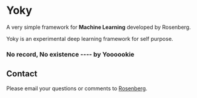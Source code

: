 # Yoky

A very simple framework for **Machine Learning** developed by Rosenberg.

Yoky is an experimental deep learning framework for self purpose.

### No record, No existence ---- by Yoooookie

## Contact

Please email your questions or comments to [Rosenberg](rosenberg371@foxmail.com).
